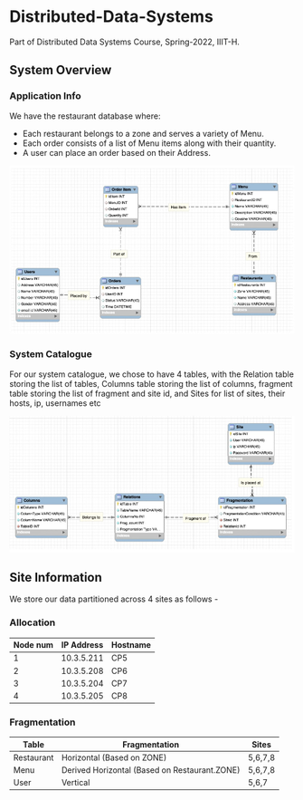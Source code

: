 # Distributed-Data-Systems
Part of Distributed Data Systems Course, Spring-2022, IIIT-H.

## System Overview
### Application Info
We have the restaurant database where:
- Each restaurant belongs to a zone and serves a variety of Menu.
- Each order consists of a list of Menu items along with their quantity.  
- A user can place an order based on their Address.

![Application ER Diagram](docs/images/er_application.jpg)

### System Catalogue
For our system catalogue, we chose to have 4 tables, with the Relation
table storing the list of tables, Columns table storing the list of
columns, fragment table storing the list of fragment and site id, and
Sites for list of sites, their hosts, ip, usernames etc

![System Catalogue ER Diagram](docs/images/er_system.jpg)

## Site Information
We store our data partitioned across 4 sites as follows - 

### Allocation

| Node num  | IP Address | Hostname |
|---|---|---|
| 1  | 10.3.5.211  | CP5 |
| 2  | 10.3.5.208  | CP6 |
| 3  | 10.3.5.204  | CP7 |
| 4  | 10.3.5.205  | CP8 |

### Fragmentation
| Table  | Fragmentation | Sites |
|---|---|---|
| Restaurant  |  Horizontal (Based on ZONE) | 5,6,7,8 |
| Menu  |  Derived Horizontal (Based on Restaurant.ZONE) | 5,6,7,8 |
| User  |  Vertical | 5,6,7 |
